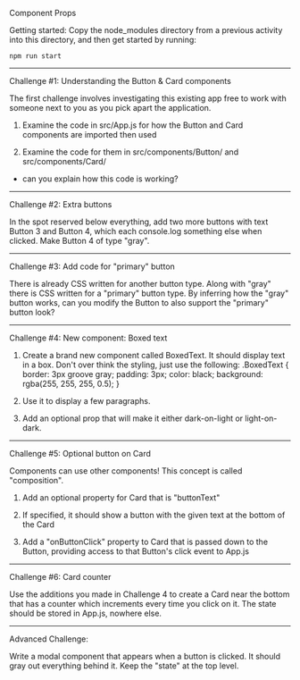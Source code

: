 Component Props

Getting started:
Copy the node_modules directory from a previous activity into this
directory, and then get started by running:

    npm run start


----------------------
Challenge #1: Understanding the Button & Card components

The first challenge involves investigating this existing app free to work with
someone next to you as you pick apart the application.

1. Examine the code in src/App.js for how the Button and Card components are
imported then used

2. Examine the code for them in src/components/Button/ and src/components/Card/
- can you explain how this code is working?


----------------------
Challenge #2: Extra buttons

In the spot reserved below everything, add two more buttons with text Button
3 and Button 4, which each console.log something else when clicked. Make Button
4 of type "gray".


----------------------
Challenge #3: Add code for "primary" button

There is already CSS written for another button type. Along with "gray" there
is CSS written for a "primary" button type. By inferring how the "gray" button
works, can you modify the Button to also support the "primary" button look?


----------------------
Challenge #4: New component: Boxed text

1. Create a brand new component called BoxedText. It should display text in a
box. Don't over think the styling, just use the following:
  .BoxedText {
    border: 3px groove gray;
    padding: 3px;
    color: black;
    background: rgba(255, 255, 255, 0.5);
  }

2. Use it to display a few paragraphs.

3. Add an optional prop that will make it either dark-on-light or
light-on-dark.


----------------------
Challenge #5: Optional button on Card

Components can use other components! This concept is called "composition".

1. Add an optional property for Card that is "buttonText"

2. If specified, it should show a button with the given text at the bottom of
the Card

3. Add a "onButtonClick" property to Card that is passed down to the Button,
providing access to that Button's click event to App.js


----------------------
Challenge #6: Card counter

Use the additions you made in Challenge 4 to create a Card near the bottom that
has a counter which increments every time you click on it. The state should be
stored in App.js, nowhere else.


----------------------

Advanced Challenge:

Write a modal component that appears when a button is clicked. It should gray
out everything behind it. Keep the "state" at the top level.


